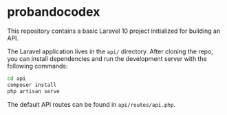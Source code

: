 # probandocodex

This repository contains a basic Laravel 10 project initialized for building an API.

The Laravel application lives in the `api/` directory. After cloning the repo, you can install dependencies and run the development server with the following commands:

```bash
cd api
composer install
php artisan serve
```

The default API routes can be found in `api/routes/api.php`.
